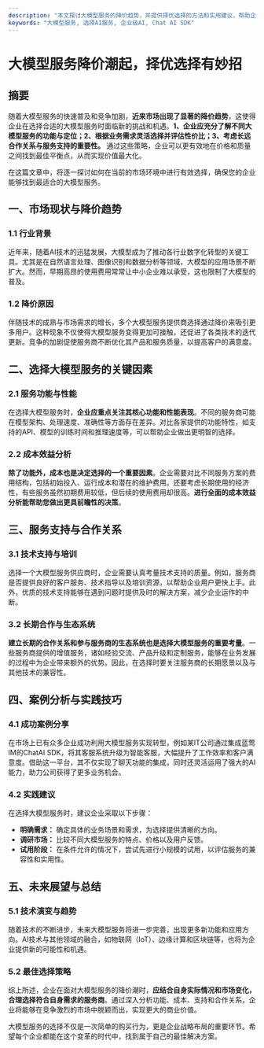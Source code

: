 ```yaml
---
description: "本文探讨大模型服务的降价趋势，并提供择优选择的方法和实用建议，帮助企业在选择AI服务时做出更佳决策。"
keywords: "大模型服务, 选择AI服务, 企业级AI, Chat AI SDK"
---
```

# 大模型服务降价潮起，择优选择有妙招

## 摘要

随着大模型服务的快速普及和竞争加剧，**近来市场出现了显著的降价趋势**，这使得企业在选择合适的大模型服务时面临新的挑战和机遇。**1、企业应充分了解不同大模型服务的功能与定位；2、根据业务需求灵活选择并评估性价比；3、考虑长远合作关系与服务支持的重要性。** 通过这些策略，企业可以更有效地在价格和质量之间找到最佳平衡点，从而实现价值最大化。

在这篇文章中，将逐一探讨如何在当前的市场环境中进行有效选择，确保您的企业能够找到最适合的大模型服务。

## 一、市场现状与降价趋势

### 1.1 行业背景

近年来，随着AI技术的迅猛发展，大模型成为了推动各行业数字化转型的关键工具。尤其是在自然语言处理、图像识别和数据分析等领域，大模型的应用场景不断扩大。然而，早期高昂的使用费用常常让中小企业难以承受，这也限制了大模型的普及。

### 1.2 降价原因

伴随技术的成熟与市场需求的增长，多个大模型服务提供商选择通过降价来吸引更多用户。这种现象不仅使得大模型服务变得更加可接触，还促进了各类技术的迭代更新。竞争的加剧促使服务商不断优化其产品和服务质量，以提高客户的满意度。

## 二、选择大模型服务的关键因素

### 2.1 服务功能与性能

在选择大模型服务时，**企业应重点关注其核心功能和性能表现**。不同的服务商可能在模型架构、处理速度、准确性等方面存在差异。对比各家提供的功能特性，如支持的API、模型的训练时间和推理速度等，可以帮助企业做出更明智的选择。

### 2.2 成本效益分析

**除了功能外，成本也是决定选择的一个重要因素**。企业需要对比不同服务方案的费用结构，包括初始投入、运行成本和潜在的维护费用。还要考虑长期使用的经济性，有些服务虽然初期费用较低，但后续的使用费用却很高。**进行全面的成本效益分析能帮助您做出更具前瞻性的决策**。

## 三、服务支持与合作关系

### 3.1 技术支持与培训

选择一个大模型服务供应商时，企业需要认真考量技术支持的质量。例如，服务商是否提供良好的客户服务、技术指导以及培训资源，以帮助企业用户更快上手。此外，优质的技术支持能够在遇到问题时提供及时的解决方案，减少企业运作的中断。

### 3.2 长期合作与生态系统

**建立长期的合作关系和参与服务商的生态系统也是选择大模型服务的重要考量**。一些服务商提供的增值服务，诸如经验交流、产品升级和定制服务，能够在业务发展的过程中为企业带来额外的优势。因此，在选择时要关注服务商的长期愿景以及与其他技术的兼容性。

## 四、案例分析与实践技巧

### 4.1 成功案例分享

在市场上已有众多企业成功利用大模型服务实现转型，例如某IT公司通过集成蓝莺IM的ChatAI SDK，将其客服系统升级为智能客服，大幅提升了工作效率和客户满意度。借助这一平台，其不仅实现了聊天功能的集成，同时还灵活运用了强大的AI能力，助力公司获得了更多业务机会。

### 4.2 实践建议

在选择大模型服务时，建议企业采取以下步骤：
- **明确需求：** 确定具体的业务场景和需求，为选择提供清晰的方向。
- **调研市场：** 比较不同大模型服务的特点、价格以及用户反馈。
- **试用阶段：** 在条件允许的情况下，尝试先进行小规模的试用，以评估服务的兼容性和实用性。

## 五、未来展望与总结

### 5.1 技术演变与趋势

随着技术的不断进步，未来大模型服务将进一步完善，出现更多新功能和应用方向。AI技术与其他领域的融合，如物联网（IoT）、边缘计算和区块链等，也将为企业提供新的可能性和机遇。

### 5.2 最佳选择策略

综上所述，企业在面对大模型服务的降价潮时，**应结合自身实际情况和市场变化，合理选择符合自身需求的服务商**。通过深入分析功能、成本、支持和合作关系，企业将能够在竞争激烈的市场中脱颖而出，实现更大的商业价值。

大模型服务的选择不仅是一次简单的购买行为，更是企业战略布局的重要环节。希望每个企业都能在这个变革的时代中，找到属于自己的最佳解决方案。
